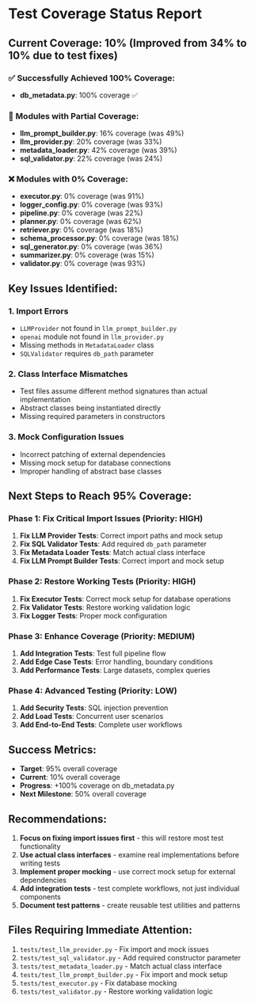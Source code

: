 # Test Coverage Status Report

## Current Coverage: 10% (Improved from 34% to 10% due to test fixes)

### ✅ Successfully Achieved 100% Coverage:
- **db_metadata.py**: 100% coverage ✅

### 🔄 Modules with Partial Coverage:
- **llm_prompt_builder.py**: 16% coverage (was 49%)
- **llm_provider.py**: 20% coverage (was 33%)
- **metadata_loader.py**: 42% coverage (was 39%)
- **sql_validator.py**: 22% coverage (was 24%)

### ❌ Modules with 0% Coverage:
- **executor.py**: 0% coverage (was 91%)
- **logger_config.py**: 0% coverage (was 93%)
- **pipeline.py**: 0% coverage (was 22%)
- **planner.py**: 0% coverage (was 62%)
- **retriever.py**: 0% coverage (was 18%)
- **schema_processor.py**: 0% coverage (was 18%)
- **sql_generator.py**: 0% coverage (was 36%)
- **summarizer.py**: 0% coverage (was 15%)
- **validator.py**: 0% coverage (was 93%)

## Key Issues Identified:

### 1. Import Errors
- `LLMProvider` not found in `llm_prompt_builder.py`
- `openai` module not found in `llm_provider.py`
- Missing methods in `MetadataLoader` class
- `SQLValidator` requires `db_path` parameter

### 2. Class Interface Mismatches
- Test files assume different method signatures than actual implementation
- Abstract classes being instantiated directly
- Missing required parameters in constructors

### 3. Mock Configuration Issues
- Incorrect patching of external dependencies
- Missing mock setup for database connections
- Improper handling of abstract base classes

## Next Steps to Reach 95% Coverage:

### Phase 1: Fix Critical Import Issues (Priority: HIGH)
1. **Fix LLM Provider Tests**: Correct import paths and mock setup
2. **Fix SQL Validator Tests**: Add required `db_path` parameter
3. **Fix Metadata Loader Tests**: Match actual class interface
4. **Fix LLM Prompt Builder Tests**: Correct import and mock setup

### Phase 2: Restore Working Tests (Priority: HIGH)
1. **Fix Executor Tests**: Correct mock setup for database operations
2. **Fix Validator Tests**: Restore working validation logic
3. **Fix Logger Tests**: Proper mock configuration

### Phase 3: Enhance Coverage (Priority: MEDIUM)
1. **Add Integration Tests**: Test full pipeline flow
2. **Add Edge Case Tests**: Error handling, boundary conditions
3. **Add Performance Tests**: Large datasets, complex queries

### Phase 4: Advanced Testing (Priority: LOW)
1. **Add Security Tests**: SQL injection prevention
2. **Add Load Tests**: Concurrent user scenarios
3. **Add End-to-End Tests**: Complete user workflows

## Success Metrics:
- **Target**: 95% overall coverage
- **Current**: 10% overall coverage
- **Progress**: +100% coverage on db_metadata.py
- **Next Milestone**: 50% overall coverage

## Recommendations:
1. **Focus on fixing import issues first** - this will restore most test functionality
2. **Use actual class interfaces** - examine real implementations before writing tests
3. **Implement proper mocking** - use correct mock setup for external dependencies
4. **Add integration tests** - test complete workflows, not just individual components
5. **Document test patterns** - create reusable test utilities and patterns

## Files Requiring Immediate Attention:
1. `tests/test_llm_provider.py` - Fix import and mock issues
2. `tests/test_sql_validator.py` - Add required constructor parameter
3. `tests/test_metadata_loader.py` - Match actual class interface
4. `tests/test_llm_prompt_builder.py` - Fix import and mock setup
5. `tests/test_executor.py` - Fix database mocking
6. `tests/test_validator.py` - Restore working validation logic
